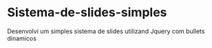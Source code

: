 # Sistema-de-slides-simples
Desenvolvi um simples sistema de slides utilizand Jquery com bullets dinamicos
